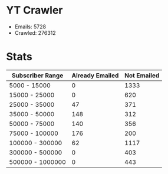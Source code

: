 # YT Crawler
- Emails: 5728
- Crawled: 276312

# Stats
| Subscriber Range  | Already Emailed | Not Emailed |
|-------|-------|-------|
| 5000 - 15000 | 0 | 1333 |
| 15000 - 25000 | 0 | 620 |
| 25000 - 35000 | 47 | 371 |
| 35000 - 50000 | 148 | 312 |
| 50000 - 75000 | 140 | 356 |
| 75000 - 100000 | 176 | 200 |
| 100000 - 300000 | 62 | 1117 |
| 300000 - 500000 | 0 | 403 |
| 500000 - 1000000 | 0 | 443 |
